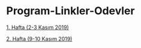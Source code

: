 # Program-Linkler-Odevler

[1. Hafta (2-3 Kasım 2019)](https://github.com/Frontend-Bootcamp-Istanbul/program-linkler-odevler/blob/master/1.hafta-2-3-Kasim.md)

[2. Hafta (9-10 Kasım 2019)](https://github.com/Frontend-Bootcamp-Istanbul/program-linkler-odevler/blob/master/2.hafta-9-10-Kasim.md)
